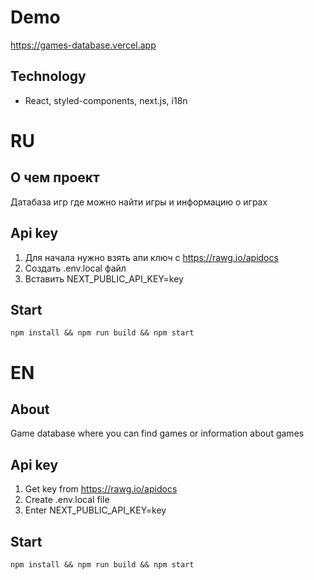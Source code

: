 # Demo

https://games-database.vercel.app

## Technology

- React, styled-components, next.js, i18n

# RU

## О чем проект

Датабаза игр где можно найти игры и информацию о играх

## Api key

1. Для начала нужно взять апи ключ с https://rawg.io/apidocs
1. Создать .env.local файл
1. Вставить NEXT_PUBLIC_API_KEY=key

## Start

`npm install && npm run build && npm start`

# EN

## About

Game database where you can find games or information about games

## Api key

1. Get key from https://rawg.io/apidocs
1. Create .env.local file
1. Enter NEXT_PUBLIC_API_KEY=key

## Start

`npm install && npm run build && npm start`

